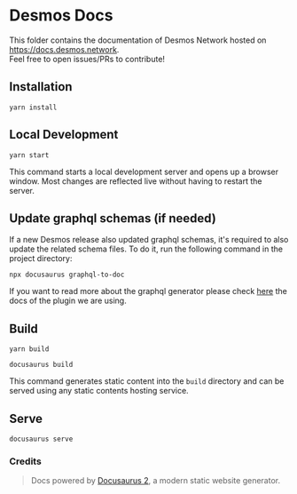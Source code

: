 # Desmos Docs
This folder contains the documentation of Desmos Network hosted on https://docs.desmos.network.  
Feel free to open issues/PRs to contribute! 

## Installation

```console
yarn install
```

## Local Development

```console
yarn start
```

This command starts a local development server and opens up a browser window. Most changes are reflected live
without having to restart the server.

## Update graphql schemas (if needed)
If a new Desmos release also updated graphql schemas, it's required to also update the related schema files. To do it, run the following command in the project directory:

```console
npx docusaurus graphql-to-doc
```

If you want to read more about the graphql generator please check [here](https://www.npmjs.com/package/@edno/docusaurus2-graphql-doc-generator) the docs of the plugin we are using.

## Build

```console
yarn build
```

```console
docusaurus build
```

This command generates static content into the `build` directory and can be served using any static contents hosting service.

## Serve

```console
docusaurus serve
```

### Credits 
> Docs powered by [Docusaurus 2](https://docusaurus.io/), a modern static website generator.
